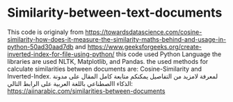 # Similarity-between-text-documents
This code is originaly from https://towardsdatascience.com/cosine-similarity-how-does-it-measure-the-similarity-maths-behind-and-usage-in-python-50ad30aad7db 
and https://www.geeksforgeeks.org/create-inverted-index-for-file-using-python/
this code used Python Language 
the libraries are used NLTK, Matplotlib, and Pandas.
the used methods for calculate similarities between documents are: Cosine-Similarity and Inverted-Index.
لمعرفة لامزيد من التفاصيل يمكنكم متابعة كامل المقال على مدونة الذكاء االصطناعي باللغة العربية على الرابط التالي:
https://aiinarabic.com/similarities-between-documents
